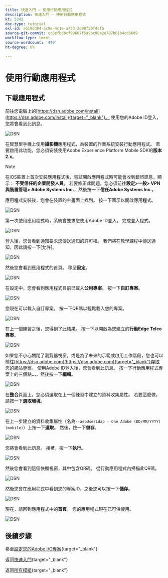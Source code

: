 ```yaml
---
title: 快速入門 — 使用行動應用程式
description: 快速入門 — 使用行動應用程式
kt: 5342
doc-type: tutorial
exl-id: a619dd84-5c9e-4c1e-a753-2d98f50f4cfb
source-git-commit: cc8efbdbcf90607f5a9bc98a2e787b61b4cd66d9
workflow-type: tm+mt
source-wordcount: '440'
ht-degree: 0%

---
```


# 使用行動應用程式

## 下載應用程式

前往您電腦上的[https://dsn.adobe.com/install](https://dsn.adobe.com/install){target="_blank"}。 使用您的Adobe ID登入，您將會看到此訊息。

![DSN](./images/mobileapp.png)

在智慧型手機上使用&#x200B;**攝影機**&#x200B;應用程式，為裝置的作業系統安裝行動應用程式。 若要啟用此功能，您必須安裝使用Adobe Experience Platform Mobile SDK的&#x200B;**版本2.x**。

>[!NOTE]
>
>在iOS裝置上首次安裝應用程式後，嘗試開啟應用程式時可能會收到錯誤訊息，顯示： **不受信任的企業開發人員**。 若要修正此問題，您必須前往&#x200B;**設定>一般> VPN與裝置管理> Adobe Systems Inc.**，然後按一下&#x200B;**信任Adobe Systems Inc.**。

應用程式安裝後，您會在裝置的主畫面上找到。 按一下圖示以開啟應用程式。

![DSN](./images/mobileappn1.png)

第一次使用應用程式時，系統會要求您使用Adobe ID登入。 完成登入程式。

![DSN](./images/mobileappn2.png)

登入後，您會看到通知要求您傳送通知的許可權。 我們將在教學課程中傳送通知，因此請按一下[允許]。**&#x200B;**

![DSN](./images/mobileappn3.png)

然後您會看到應用程式的首頁。 移至&#x200B;**設定**。

![DSN](./images/mobileappn4.png)

在設定中，您會看到應用程式目前已載入&#x200B;**公用專案**。 按一下&#x200B;**自訂專案**。

![DSN](./images/mobileappn5.png)

您現在可以載入自訂專案。 按一下QR碼以輕鬆載入您的專案。

![DSN](./images/mobileappn6.png)

在上一個練習之後，您得到了此結果。 按一下以開啟為您建立的&#x200B;**行動Edge Telco專案**。

![DSN](./images/dsn5b.png)

如果您不小心關閉了瀏覽器視窗，或是為了未來的示範或啟用工作階段，您也可以前往[https://dsn.adobe.com](https://dsn.adobe.com){target="_blank"}存取您的網站專案。 使用Adobe ID登入後，您會看到此訊息。 按一下行動應用程式專案上的三個點&#x200B;**...**，然後按一下&#x200B;**編輯**。

![DSN](./images/web8a.png)

在&#x200B;**整合**&#x200B;頁面上，您必須選取在上一個練習中建立的資料收集屬性。 若要這麼做，請按一下&#x200B;**選取環境**。

![DSN](./images/web8aa.png)

在上一步建立的資料收集屬性（名為`--aepUserLdap - One Adobe (DD/MM/YYYY) (mobile)`）上按一下&#x200B;**選取**。 然後，按一下&#x200B;**儲存**。

![DSN](./images/web8b.png)

您將會看到此訊息。 接著，按一下&#x200B;**執行**。

![DSN](./images/web8bb.png)

然後您會看到這個快顯視窗，其中包含QR碼。 從行動應用程式內掃描此QR碼。

![DSN](./images/web8c.png)

然後您會在應用程式中看到您的專案ID，之後您可以按一下&#x200B;**儲存**。

![DSN](./images/mobileappn7.png)

現在，請回到應用程式中的&#x200B;**首頁**。 您的應用程式現在已可供使用。

![DSN](./images/mobileappn8.png)

## 後續步驟

移至[設定您的Adobe I/O專案](./ex6.md){target="_blank"}

返回[快速入門](./getting-started.md){target="_blank"}

返回[所有模組](./../../../overview.md){target="_blank"}